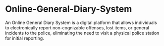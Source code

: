 # Online-General-Diary-System
An Online General Diary System is a digital platform that allows individuals to electronically report non-cognizable offenses, lost items, or general incidents to the police, eliminating the need to visit a physical police station for initial reporting.
